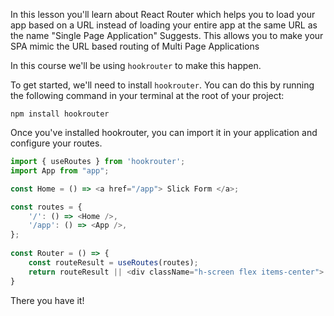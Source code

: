 In this lesson you'll learn about React Router which helps you to load your app based on a URL instead of loading your entire app at the same URL as the name "Single Page Application" Suggests. This allows you to make your SPA mimic the URL based routing of Multi Page Applications

In this course we'll be using `hookrouter` to make this happen.

To get started, we'll need to install `hookrouter`. You can do this by running the following command in your terminal at the root of your project:

```
npm install hookrouter
```

Once you've installed hookrouter, you can import it in your application and configure your routes.

```js
import { useRoutes } from 'hookrouter';
import App from "app";

const Home = () => <a href="/app"> Slick Form </a>;

const routes = {
    '/': () => <Home />,
    '/app': () => <App />,
};
	
const Router = () => {
    const routeResult = useRoutes(routes);
    return routeResult || <div className="h-screen flex items-center"> </div>;
}
```

There you have it!
